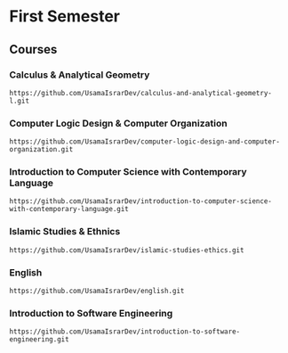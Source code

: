 # First Semester

## Courses

### Calculus & Analytical Geometry
```
https://github.com/UsamaIsrarDev/calculus-and-analytical-geometry-l.git
```

### Computer Logic Design & Computer Organization
```
https://github.com/UsamaIsrarDev/computer-logic-design-and-computer-organization.git
```

### Introduction to Computer Science with Contemporary Language
```
https://github.com/UsamaIsrarDev/introduction-to-computer-science-with-contemporary-language.git
```

### Islamic Studies & Ethnics
```
https://github.com/UsamaIsrarDev/islamic-studies-ethics.git
```

### English
```
https://github.com/UsamaIsrarDev/english.git
```

### Introduction to Software Engineering
```
https://github.com/UsamaIsrarDev/introduction-to-software-engineering.git
```
